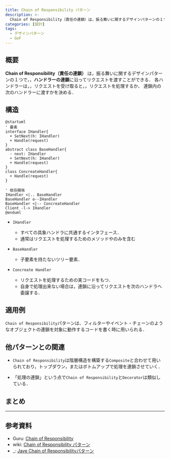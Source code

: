 ```yaml
---
title: Chain of Responsibility パターン
description: >-
  Chain of Responsibility（責任の連鎖）は，振る舞いに関するデザインパターンの１つ．
categories: [設計]
tags:
  - デザインパターン
  - GoF
---
```


## 概要

**Chain of Responsibility（責任の連鎖）** は，振る舞いに関するデザインパターンの１つで，，**ハンドラーの連鎖**に沿ってリクエストを渡すことができる． 各ハンドラーは，，リクエストを受け取ると，，リクエストを処理するか、 連鎖内の次のハンドラーに渡すかを決める．


## 構造

```puml
@startuml
' 要素
interface IHandler{
  + SetNext(h: IHandler)
  + Handle(request)
}
abstract class BaseHandler{
  - next: IHandler
  + SetNext(h: IHandler)
  + Handle(request)
}
class ConcreateHandler{
  + Handle(request)
}

' 依存関係
IHandler <|.. BaseHandler
BaseHandler o--IHandler
BaseHandler <|-- ConcreateHandler
Client -l-> IHandler
@enduml
```

- `IHandler`
  - すべての具象ハンドラに共通するインタフェース．
  - 通常はリクエストを処理するためのメソッドやのみを含む

- `BaseHandler`
  - 子要素を持たないツリー要素．

- `Concreate Handler`
  - リクエストを処理するための実コードをもつ．
  - 自身で処理出来ない場合は，連鎖に沿ってリクエストを次のハンドラへ委譲する．


## 適用例
`Chain of Responsibility`パターンは、フィルターやイベント・チェーンのようなオブジェクトの連鎖を対象に動作するコードを書く時に用いられる．

## 他パターンとの関連

- `Chain of Responsibility`は階層構造を構築する`Composite`と合わせて用いられており，トップダウン，またはボトムアップで処理を連鎖させていく．

- 「処理の連鎖」という点で`Chain of Responsibility`と`Decorator`は類似している．


## まとめ

---
## 参考資料
- Guru: [Chain of Responsibility](https://refactoring.guru/ja/design-patterns/chain-of-responsibility)
- wiki: [Chain of Responsibility パターン](https://ja.wikipedia.org/wiki/Chain_of_Responsibility_%E3%83%91%E3%82%BF%E3%83%BC%E3%83%B3)
- _: [Jave Chain of Responsibilityパターン](https://programming-tips.jp/archives/a3/64/index.html)



[ss]: ss

